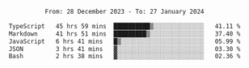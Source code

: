 <div align="center">

<!-- <details align="center"> -->
<!-- <summary>Stats</summary> -->

<cr/>

<p style="text-align: center;">
<!--START_SECTION:waka-->

```txt
From: 28 December 2023 - To: 27 January 2024

TypeScript   45 hrs 59 mins  ██████████▒░░░░░░░░░░░░░░   41.11 %
Markdown     41 hrs 51 mins  █████████▒░░░░░░░░░░░░░░░   37.40 %
JavaScript   6 hrs 41 mins   █▒░░░░░░░░░░░░░░░░░░░░░░░   05.99 %
JSON         3 hrs 41 mins   ▓░░░░░░░░░░░░░░░░░░░░░░░░   03.30 %
Bash         2 hrs 38 mins   ▓░░░░░░░░░░░░░░░░░░░░░░░░   02.36 %
```

<!--END_SECTION:waka-->
</p>
  
<!-- <div> -->
<!---->
<!-- <img src="http://github-readme-stats.vercel.app/api/top-langs/?username=celsobenedetti&layout=compact&custom_title=Languages&include_all_commits=true&count_private=true&langs_count=6&theme=transparent&bg_color=00000000" height="180em"/> -->
<!-- <img src="https://streak-stats.demolab.com?user=celsobenedetti&theme=transparent" height="180rem"/> -->
<!---->
<!-- </div> -->
<!---->
<!-- # -->
<!---->
<!-- <a href="https://wakatime.com/@8a52c0fd-ec78-403a-81d0-07c674c564b3" title="Time coded since Jan 17 2022"> -->
<!-- <img src="https://wakatime.com/badge/user/8a52c0fd-ec78-403a-81d0-07c674c564b3.svg" alt="Wakatime 2022" title="Time coded since Jan 17 2022" /> -->
<!-- </a> -->

<!-- </details> -->

</div>
